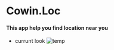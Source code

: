 # Cowin.Loc 
#### This app help you find location near you

- currunt look 
  ![temp](https://user-images.githubusercontent.com/61119120/117090409-df0ecc80-ad75-11eb-8daa-1d19621dab2d.png)

